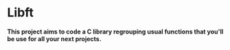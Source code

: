 # Libft
**This project aims to code a C library regrouping usual functions that you'll be use for all your next projects.**   


